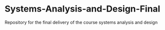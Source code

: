 # Systems-Analysis-and-Design-Final
Repository for the final delivery of the course systems analysis and design
